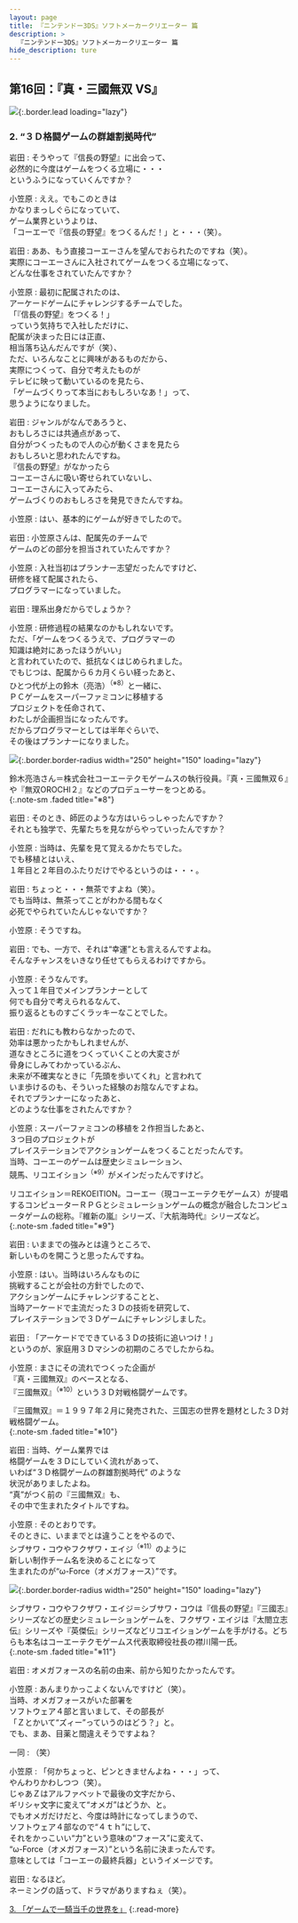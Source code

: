 ```yaml
---
layout: page
title: 『ニンテンドー3DS』ソフトメーカークリエーター 篇
description: >
  『ニンテンドー3DS』ソフトメーカークリエーター 篇
hide_description: ture
---
```


## 第16回：『真・三國無双 VS』

![](/others/interviews/jp/3ds/creators/vol1/img/mainvisual2.jpg){:.border.lead loading="lazy"}

### 2. “３Ｄ格闘ゲームの群雄割拠時代”

岩田
: そうやって『信長の野望』に出会って、<br>必然的に今度はゲームをつくる立場に・・・<br>というふうになっていくんですか？

小笠原
: ええ。でもこのときは<br>かなりまっしぐらになっていて、<br>ゲーム業界というよりは、<br>「コーエーで『信長の野望』をつくるんだ！」と・・・（笑）。

岩田
: ああ、もう直接コーエーさんを望んでおられたのですね（笑）。<br>実際にコーエーさんに入社されてゲームをつくる立場になって、<br>どんな仕事をされていたんですか？

小笠原
: 最初に配属されたのは、<br>アーケードゲームにチャレンジするチームでした。<br>「『信長の野望』をつくる！」<br>っていう気持ちで入社しただけに、<br>配属が決まった日には正直、<br>相当落ち込んだんですが（笑）、<br>ただ、いろんなことに興味があるものだから、<br>実際につくって、自分で考えたものが<br>テレビに映って動いているのを見たら、<br>「ゲームづくりって本当におもしろいなあ！」って、<br>思うようになりました。

岩田
: ジャンルがなんであろうと、<br>おもしろさには共通点があって、<br>自分がつくったもので人の心が動くさまを見たら<br>おもしろいと思われたんですね。<br>『信長の野望』がなかったら<br>コーエーさんに吸い寄せられていないし、<br>コーエーさんに入ってみたら、<br>ゲームづくりのおもしろさを発見できたんですね。

小笠原
: はい、基本的にゲームが好きでしたので。

岩田
: 小笠原さんは、配属先のチームで<br>ゲームのどの部分を担当されていたんですか？

小笠原
: 入社当初はプランナー志望だったんですけど、<br>研修を経て配属されたら、<br>プログラマーになっていました。

岩田
: 理系出身だからでしょうか？

小笠原
: 研修過程の結果なのかもしれないです。<br>ただ、「ゲームをつくるうえで、プログラマーの<br>知識は絶対にあったほうがいい」<br>と言われていたので、抵抗なくはじめられました。<br>でもじつは、配属から６カ月くらい経ったあと、<br>ひとつ代が上の鈴木（亮浩）<sup>（※8）</sup>と一緒に、<br>ＰＣゲームをスーパーファミコンに移植する<br>プロジェクトを任命されて、<br>わたしが企画担当になったんです。<br>だからプログラマーとしては半年ぐらいで、<br>その後はプランナーになりました。

![](/others/interviews/jp/3ds/creators/vol1/img/photo4.jpg){:.border.border-radius width="250" height="150" loading="lazy"}

鈴木亮浩さん＝株式会社コーエーテクモゲームスの執行役員。『真・三國無双６』や『無双OROCHI２』などのプロデューサーをつとめる。              
{:.note-sm .faded title="※8"}

岩田
: そのとき、師匠のような方はいらっしゃったんですか？<br>それとも独学で、先輩たちを見ながらやっていったんですか？

小笠原
: 当時は、先輩を見て覚えるかたちでした。<br>でも移植とはいえ、<br>１年目と２年目のふたりだけでやるというのは・・・。

岩田
: ちょっと・・・無茶ですよね（笑）。<br>でも当時は、無茶ってことがわかる間もなく<br>必死でやられていたんじゃないですか？

小笠原
: そうですね。

岩田
: でも、一方で、それは“幸運”とも言えるんですよね。<br>そんなチャンスをいきなり任せてもらえるわけですから。

小笠原
: そうなんです。<br>入って１年目でメインプランナーとして<br>何でも自分で考えられるなんて、<br>振り返るとものすごくラッキーなことでした。

岩田
: だれにも教わらなかったので、<br>効率は悪かったかもしれませんが、<br>道なきところに道をつくっていくことの大変さが<br>骨身にしみてわかっているぶん、<br>未来が不確実なときに「先頭を歩いてくれ」と言われて<br>いま歩けるのも、そういった経験のお陰なんですよね。<br>それでプランナーになったあと、<br>どのような仕事をされたんですか？

小笠原
: スーパーファミコンの移植を２作担当したあと、<br>３つ目のプロジェクトが<br>プレイステーションでアクションゲームをつくることだったんです。<br>当時、コーエーのゲームは歴史シミュレーション、<br>競馬、リコエイション<sup>（※9）</sup>がメインだったんですけど。

リコエイション＝REKOEITION。コーエー（現コーエーテクモゲームス）が提唱するコンピューターＲＰＧとシミュレーションゲームの概念が融合したコンピュータゲームの総称。『維新の嵐』シリーズ、『大航海時代』シリーズなど。              
{:.note-sm .faded title="※9"}

岩田
: いままでの強みとは違うところで、<br>新しいものを開こうと思ったんですね。

小笠原
: はい。当時はいろんなものに<br>挑戦することが会社の方針でしたので、<br>アクションゲームにチャレンジすることと、<br>当時アーケードで主流だった３Ｄの技術を研究して、<br>プレイステーションで３Ｄゲームにチャレンジしました。

岩田
: 「アーケードでできている３Ｄの技術に追いつけ！」<br>というのが、家庭用３Ｄマシンの初期のころでしたからね。

小笠原
: まさにその流れでつくった企画が<br>『真・三國無双』のベースとなる、<br>『三國無双』<sup>（※10）</sup>という３Ｄ対戦格闘ゲームです。

『三國無双』＝１９９７年２月に発売された、三国志の世界を題材とした３Ｄ対戦格闘ゲーム。              
{:.note-sm .faded title="※10"}

岩田
: 当時、ゲーム業界では<br>格闘ゲームを３Ｄにしていく流れがあって、<br>いわば“３Ｄ格闘ゲームの群雄割拠時代” のような<br>状況がありましたよね。<br>“真”がつく前の『三國無双』も、<br>その中で生まれたタイトルですね。

小笠原
: そのとおりです。<br>そのときに、いままでとは違うことをやるので、<br>シブサワ・コウやフクザワ・エイジ<sup>（※11）</sup>のように<br>新しい制作チーム名を決めることになって<br>生まれたのが“ω-Force（オメガフォース）”です。

![](/others/interviews/jp/3ds/creators/vol1/img/photo5.jpg){:.border.border-radius width="250" height="150" loading="lazy"}

シブサワ・コウやフクザワ・エイジ＝シブサワ・コウは『信長の野望』『三國志』シリーズなどの歴史シミュレーションゲームを、フクザワ・エイジは『太閤立志伝』シリーズや『英傑伝』シリーズなどリコエイションゲームを手がける。どちらも本名はコーエーテクモゲームス代表取締役社長の襟川陽一氏。              
{:.note-sm .faded title="※11"}

岩田
: オメガフォースの名前の由来、前から知りたかったんです。

小笠原
: あんまりかっこよくないんですけど（笑）。<br>当時、オメガフォースがいた部署を<br>ソフトウェア４部と言いまして、その部長が<br>「Ｚとかいて“ズィー”っていうのはどう？」と。<br>でも、まあ、目薬と間違えそうですよね？

一同
: （笑）

小笠原
: 「何かちょっと、ピンときませんよね・・・」って、<br>やんわりかわしつつ（笑）。<br>じゃあＺはアルファベットで最後の文字だから、<br>ギリシャ文字に変えて“オメガ”はどうか、と。<br>でもオメガだけだと、今度は時計になってしまうので、<br>ソフトウェア４部なので“４ｔｈ”にして、<br>それをかっこいい“力”という意味の“フォース”に変えて、<br>“ω-Force（オメガフォース）”という名前に決まったんです。<br>意味としては「コーエーの最終兵器」というイメージです。

岩田
: なるほど。<br>ネーミングの話って、ドラマがありますねぇ（笑）。

[3. 「ゲームで一騎当千の世界を」](3.md)
{:.read-more}

